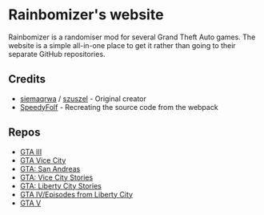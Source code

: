 # Rainbomizer's website

Rainbomizer is a randomiser mod for several Grand Theft Auto games. The website is a simple all-in-one place to get it rather than going to their separate GitHub repositories.

## Credits

- [siemaqrwa](https://github.com/siemaqrwa) / [szuszel](https://github.com/szuszel) - Original creator
- [SpeedyFolf](https://github.com/SpeedyFolf) - Recreating the source code from the webpack

## Repos

- [GTA III](https://github.com/GTAMadman/GTA-III-Rainbomizer)
- [GTA Vice City](https://github.com/GTAMadman/Vice-City-Rainbomizer)
- [GTA: San Andreas](https://github.com/Parik27/SA.Rainbomizer)
- [GTA: Vice City Stories](https://github.com/Parik27/VCS.Rainbomizer)
- [GTA: Liberty City Stories](https://github.com/Parik27/LCS.Rainbomizer)
- [GTA IV/Episodes from Liberty City](https://github.com/Parik27/IV.EFLC.Rainbomizer)
- [GTA V](https://github.com/Parik27/V.Rainbomizer)
